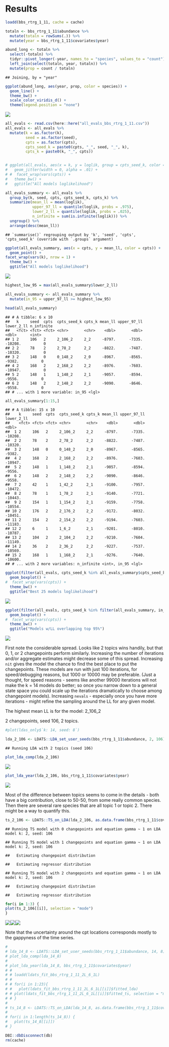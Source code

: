 Results
================

``` r
loadd(bbs_rtrg_1_11, cache = cache)

totaln <- bbs_rtrg_1_11$abundance %>%
  mutate(totaln = rowSums(.)) %>%
  mutate(year = bbs_rtrg_1_11$covariates$year)

abund_long <- totaln %>%
  select(-totaln) %>%
  tidyr::pivot_longer(-year, names_to = "species", values_to = "count") %>%
  left_join(select(totaln, year, totaln)) %>%
  mutate(prop = count / totaln)
```

    ## Joining, by = "year"

``` r
ggplot(abund_long, aes(year, prop, color = species)) +
  geom_line() +
  theme_bw() +
  scale_color_viridis_d() +
  theme(legend.position = "none")
```

![](crossval_scale_results_files/figure-gfm/load%20dat-1.png)<!-- -->

``` r
all_evals <- read.csv(here::here("all_evals_bbs_rtrg_1_11.csv"))
all_evals <- all_evals %>%
  mutate(k = as.factor(k),
         seed = as.factor(seed),
         cpts = as.factor(cpts),
         cpts_seed_k = paste0(cpts, "_", seed, "_", k),
         cpts_k = paste0(k, "_", cpts))


# ggplot(all_evals, aes(x = k, y = loglik, group = cpts_seed_k, color = cpts)) +
#   geom_jitter(width = 0, alpha = .01) +
# #  facet_wrap(vars(cpts)) +
#   theme_bw() +
#   ggtitle("All models loglikelihood")

all_evals_summary <- all_evals %>%
  group_by(k, seed, cpts, cpts_seed_k, cpts_k) %>%
  summarize(mean_ll = mean(loglik),
            upper_97_ll = quantile(loglik, probs = .975),
            lower_2_ll = quantile(loglik, probs = .025),
            n_infinite = sum(is.infinite(loglik))) %>%
  ungroup() %>%
  arrange(desc(mean_ll))
```

    ## `summarise()` regrouping output by 'k', 'seed', 'cpts', 'cpts_seed_k' (override with `.groups` argument)

``` r
ggplot(all_evals_summary, aes(x = cpts, y = mean_ll, color = cpts)) +
  geom_point() +
facet_wrap(vars(k), nrow = 1) +
  theme_bw() +
  ggtitle("All models loglikelihood")
```

![](crossval_scale_results_files/figure-gfm/unnamed-chunk-1-1.png)<!-- -->

``` r
highest_low_95 = max(all_evals_summary$lower_2_ll)

all_evals_summary <- all_evals_summary %>%
  mutate(in_95 = upper_97_ll >= highest_low_95)

head(all_evals_summary)
```

    ## # A tibble: 6 x 10
    ##   k     seed  cpts  cpts_seed_k cpts_k mean_ll upper_97_ll lower_2_ll n_infinite
    ##   <fct> <fct> <fct> <chr>       <chr>    <dbl>       <dbl>      <dbl>      <int>
    ## 1 2     106   2     2_106_2     2_2     -8797.      -7335.    -10208.          0
    ## 2 2     78    2     2_78_2      2_2     -8822.      -7487.    -10320.          0
    ## 3 2     148   0     0_148_2     2_0     -8967.      -8565.     -9382.          0
    ## 4 2     168   2     2_168_2     2_2     -8976.      -7603.    -10947.          0
    ## 5 2     148   1     1_148_2     2_1     -9057.      -8594.     -9556.          0
    ## 6 2     148   2     2_148_2     2_2     -9090.      -8646.     -9558.          0
    ## # ... with 1 more variable: in_95 <lgl>

``` r
all_evals_summary[1:15,]
```

    ## # A tibble: 15 x 10
    ##    k     seed  cpts  cpts_seed_k cpts_k mean_ll upper_97_ll lower_2_ll
    ##    <fct> <fct> <fct> <chr>       <chr>    <dbl>       <dbl>      <dbl>
    ##  1 2     106   2     2_106_2     2_2     -8797.      -7335.    -10208.
    ##  2 2     78    2     2_78_2      2_2     -8822.      -7487.    -10320.
    ##  3 2     148   0     0_148_2     2_0     -8967.      -8565.     -9382.
    ##  4 2     168   2     2_168_2     2_2     -8976.      -7603.    -10947.
    ##  5 2     148   1     1_148_2     2_1     -9057.      -8594.     -9556.
    ##  6 2     148   2     2_148_2     2_2     -9090.      -8646.     -9558.
    ##  7 2     42    1     1_42_2      2_1     -9100.      -7957.    -10472.
    ##  8 2     78    1     1_78_2      2_1     -9140.      -7721.    -10443.
    ##  9 2     154   1     1_154_2     2_1     -9159.      -7758.    -10554.
    ## 10 2     176   2     2_176_2     2_2     -9172.      -8032.    -10451.
    ## 11 2     154   2     2_154_2     2_2     -9194.      -7603.    -11183.
    ## 12 2     6     1     1_6_2       2_1     -9201.      -8010.    -10787.
    ## 13 2     104   2     2_104_2     2_2     -9210.      -7604.    -11149.
    ## 14 2     36    2     2_36_2      2_2     -9227.      -7537.    -10569.
    ## 15 2     168   1     1_168_2     2_1     -9276.      -7640.    -10600.
    ## # ... with 2 more variables: n_infinite <int>, in_95 <lgl>

``` r
ggplot(filter(all_evals, cpts_seed_k %in% all_evals_summary$cpts_seed_k[1:25]), aes(x = k, y = loglik, group = cpts_seed_k, color = cpts)) +
  geom_boxplot() +
#  facet_wrap(vars(cpts)) +
  theme_bw() +
  ggtitle("Best 25 models loglikelihood")
```

![](crossval_scale_results_files/figure-gfm/unnamed-chunk-1-2.png)<!-- -->

``` r
ggplot(filter(all_evals, cpts_seed_k %in% filter(all_evals_summary, in_95)$cpts_seed_k), aes(x = k, y = loglik, group = cpts_seed_k, color = cpts)) +
  geom_boxplot() +
#  facet_wrap(vars(cpts)) +
  theme_bw() +
  ggtitle("Models w/LL overlapping top 95%")
```

![](crossval_scale_results_files/figure-gfm/unnamed-chunk-1-3.png)<!-- -->

First note the considerable spread. Looks like 2 topics wins handily,
but that 0, 1, or 2 changepoints perform similarly. Increasing the
number of iterations and/or aggregate estimates might decrease some of
this spread. Increasing `nit` gives the model the chance to find the
best place to put the changepoints. These models are run with just 100
iterations, for speed/debugging reasons, but 1000 or 10000 may be
preferable. (Just a thought, for speed reasons - seems like another
99000 iterations will not make the k = 14 models do better; so once you
narrow down to a general state space you could scale up the iterations
dramatically to choose among changepoint models). Increasing `nevals` -
especially once you have more iterations - might refine the sampling
around the LL for any given model.

The highest mean LL is for the model: 2\_106\_2

2 changepoints, seed 106, 2 topics.

``` r
#plot(ldas_only$`k: 14, seed: 8`)

lda_2_106 <- LDATS::LDA_set_user_seeds(bbs_rtrg_1_11$abundance, 2, 106)
```

    ## Running LDA with 2 topics (seed 106)

``` r
plot_lda_comp(lda_2_106)
```

![](crossval_scale_results_files/figure-gfm/unnamed-chunk-2-1.png)<!-- -->

``` r
plot_lda_year(lda_2_106, bbs_rtrg_1_11$covariates$year)
```

![](crossval_scale_results_files/figure-gfm/unnamed-chunk-2-2.png)<!-- -->

Most of the difference between topics seems to come in the details -
both have a big contribution, close to 50-50, from some really common
species. Then there are several rare species that are all topic 1 or
topic 2. There might be a way to quantify this.

``` r
ts_2_106 <- LDATS::TS_on_LDA(lda_2_106, as.data.frame(bbs_rtrg_1_11$covariates), timename = 'year', formulas = ~ 1, nchangepoints = c(0:2), control = LDATS::TS_control(nit = 1000))
```

    ## Running TS model with 0 changepoints and equation gamma ~ 1 on LDA model k: 2, seed: 106

    ## Running TS model with 1 changepoints and equation gamma ~ 1 on LDA model k: 2, seed: 106

    ##   Estimating changepoint distribution

    ##   Estimating regressor distribution

    ## Running TS model with 2 changepoints and equation gamma ~ 1 on LDA model k: 2, seed: 106

    ##   Estimating changepoint distribution

    ##   Estimating regressor distribution

``` r
for(i in 1:3) {
plot(ts_2_106[[i]], selection = "mode")
}
```

![](crossval_scale_results_files/figure-gfm/unnamed-chunk-3-1.png)<!-- -->![](crossval_scale_results_files/figure-gfm/unnamed-chunk-3-2.png)<!-- -->![](crossval_scale_results_files/figure-gfm/unnamed-chunk-3-3.png)<!-- -->

Note that the uncertainty around the cpt locations corresponds mostly to
the gappyness of the time series.

``` r
# 
# lda_14_8 <- LDATS::LDA_set_user_seeds(bbs_rtrg_1_11$abundance, 14, 8)
# plot_lda_comp(lda_14_8)
# 
# plot_lda_year(lda_14_8, bbs_rtrg_1_11$covariates$year)
# # 
# # loadd(ldats_fit_bbs_rtrg_1_11_2L_6_1L)
# # 
# # for(i in 1:23){
# #   plot(ldats_fit_bbs_rtrg_1_11_2L_6_1L[[i]]$fitted_lda)
# # plot(ldats_fit_bbs_rtrg_1_11_2L_6_1L[[i]]$fitted_ts, selection = "mode")
# # }
# 
# ts_14_8 <- LDATS::TS_on_LDA(lda_14_8, as.data.frame(bbs_rtrg_1_11$covariates), timename = 'year', formulas = ~ 1, nchangepoints = c(0:2), control = LDATS::TS_control(nit = 1000))
# 
# for(i in 1:length(ts_14_8)) {
#   plot(ts_14_8[[i]])
# }
```

``` r
DBI::dbDisconnect(db)
rm(cache)
```
